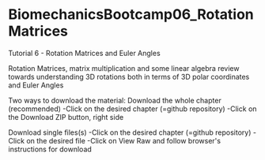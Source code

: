 # BiomechanicsBootcamp06_RotationMatrices
Tutorial 6 - Rotation Matrices and Euler Angles

Rotation Matrices, matrix multiplication and some linear algebra review towards understanding 3D rotations both in terms of 3D polar coordinates and Euler Angles

Two ways to download the material:
Download the whole chapter (recommended)
-Click on the desired chapter (=github repository)
-Click on the Download ZIP button, right side

Download single files(s)
-Click on the desired chapter (=github repository)
-Click on the desired file
-Click on View Raw and follow browser's instructions for download 


